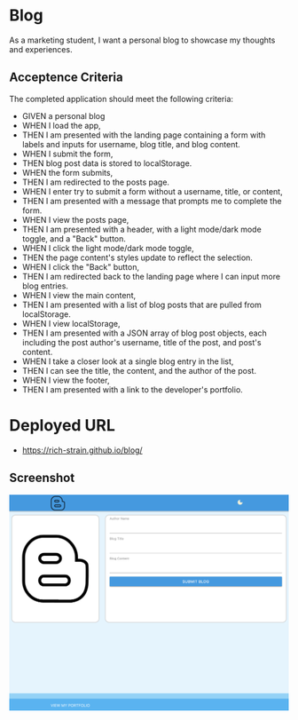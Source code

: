 # Blog

As a marketing student, I want a personal blog to showcase my thoughts and experiences.

## Acceptence Criteria

The completed application should meet the following criteria:

- GIVEN a personal blog
- WHEN I load the app,
- THEN I am presented with the landing page containing a form with labels and inputs for username, blog title, and blog content.
- WHEN I submit the form,
- THEN blog post data is stored to localStorage.
- WHEN the form submits,
- THEN I am redirected to the posts page.
- WHEN I enter try to submit a form without a username, title, or content,
- THEN I am presented with a message that prompts me to complete the form.
- WHEN I view the posts page,
- THEN I am presented with a header, with a light mode/dark mode toggle, and a "Back" button.
- WHEN I click the light mode/dark mode toggle,
- THEN the page content's styles update to reflect the selection.
- WHEN I click the "Back" button,
- THEN I am redirected back to the landing page where I can input more blog entries.
- WHEN I view the main content,
- THEN I am presented with a list of blog posts that are pulled from localStorage.
- WHEN I view localStorage,
- THEN I am presented with a JSON array of blog post objects, each including the post author's username, title of the post, and post's content.
- WHEN I take a closer look at a single blog entry in the list,
- THEN I can see the title, the content, and the author of the post.
- WHEN I view the footer,
- THEN I am presented with a link to the developer's portfolio.

# Deployed URL

- https://rich-strain.github.io/blog/

## Screenshot

![Portfolio Homepage](./assets/images/screenshot.png)
